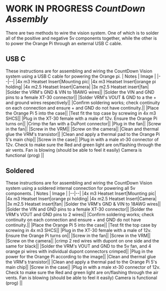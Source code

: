 # WORK IN PROGRESS *CountDown Assembly*

There are two methods to wire the vision system. One of which is to solder all of the positive and negative 5v components together, while the other is to power the Orange Pi through an external USB C cable. 

## USB C

These instructions are for assembling and wiring the CountDown Vision system using a USB C cable for powering the Orange pi. 
| Notes | Image |
|--|--|
|4x m3 Heatset Insert|Mounting pic|
|4x m3 Heatset Insert|orange pi holding| 
|4x m2.5 Heatset Insert|Camera|
|3x m2.5 Heatset insert|fan|
|Solder the VRM's GND & VIN to 18AWG wires||
|Solder the VIN and GND pins to a female XT-30 connector||
|Solder VRM's VOUT & GND to a the + and ground wires respectively||
|Confirm soldering works; check continuity on each connection and ensure + and GND do not have continuity.||
|Place the Orange Pi 5 into the case||
|Test fit the top case by screwing in 4x m3 SHCS||
|Plug in the XT-30 female with a male of 12v. Ensure the Orange Pi turns on||
|Crimp the fan with a DuPont connector||
|Plug in the fan||
|Screw in the fan||
|Screw in the VRM||
|Screw on the camera||
|Clean and thermal glue the VRM's transistor||
|Clean and apply a thermal pad to the Orange Pi 5's main chip||
|Screw in the case||
|Plug in with a male xt-30 connector of 12v. Check to make sure the Red and green light are on/flashing through the air vents. Fan is blowing (should be able to feel it easily)
Camera is functional (prog) ||


## Soldered

These instructions are for assembling and wiring the CountDown Vision system using a soldered internal connection for powering all 5v components. 
| Notes | Image |
|--|--|
|4x m3 Heatset Insert|Mounting pic|
|4x m3 Heatset Insert|orange pi holding| 
|4x m2.5 Heatset Insert|Camera|
|3x m2.5 Heatset insert|fan|
|Solder the VRM's GND & VIN to 18AWG wires||
|Solder the VIN and GND pins to a female XT-30 connector||
|Solder the VRM's VOUT and GND pins to 2 wires||
|Confirm soldering works; check continuity on each connection and ensure + and GND do not have continuity.||
|Place the Orange Pi 5 into the case||
|Test fit the top case by screwing in 4x m3 SHCS||
|Plug in the XT-30 female with a male of 12v. Ensure the Orange Pi turns on||
|Screw in the fan||
|Screw in the VRM||
|Screw on the camera||
|crimp 2 red wires with dupont on one side and the same for black||
|Solder the VRM's VOUT and GND to the 5v fan, and 4 orange pi wires with individual dupont connectors crimped||
|Plug in the power for the Orange Pi according to the image||
|Clean and thermal glue the VRM's transistor||
|Clean and apply a thermal pad to the Orange Pi 5's main chip||
|Screw in the case||
|Plug in with a male xt-30 connector of 12v. Check to make sure the Red and green light are on/flashing through the air vents. Fan is blowing (should be able to feel it easily) Camera is functional (prog) ||





